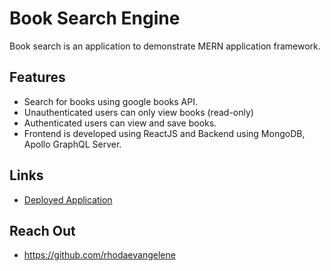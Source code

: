 # Book Search Engine
Book search is an application to demonstrate MERN application framework.

## Features
- Search for books using google books API.
- Unauthenticated users can only view books (read-only)
- Authenticated users can view and save books.
- Frontend is developed using ReactJS and Backend using MongoDB, Apollo GraphQL Server.

## Links 
- [ Deployed Application ](https://salty-springs-08143.herokuapp.com/)



## Reach Out
- https://github.com/rhodaevangelene

